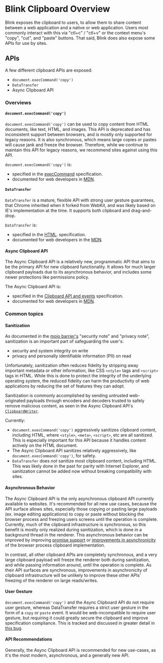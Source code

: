 # Blink Clipboard Overview

Blink exposes the clipboard to users, to allow them to share content between
a web application and a native or web application. Users most commonly interact
with this via "ctl+c" / "ctl+v" or the context menu's "copy", "cut", and "paste"
buttons. That said, Blink does also expose some APIs for use by sites.

## APIs

A few different clipboard APIs are exposed:
* `document.execCommand('copy')`
* `DataTransfer`
* Async Clipboard API

### Overviews

#### `document.execCommand('copy')`

`document.execCommand('copy')` can be used to copy content from HTML documents,
like text, HTML, and images. This API is deprecated and has inconsistent support
between browsers, and is mostly only supported for legacy reasons. It is also
synchronous, which means large copies or pastes will cause jank and freeze the
browser. Therefore, while we continue to maintain this API for legacy reasons,
we recommend sites against using this API.

`document.execCommand('copy')` is:
* specified in the
  [execCommand](https://w3c.github.io/editing/docs/execCommand/#the-copy-command)
  specification.
* documented for web developers in
  [MDN](https://developer.mozilla.org/en-US/docs/Web/API/Document/execCommand).

#### `DataTransfer`

`DataTransfer` is a mature, flexible API with strong user gesture guarantees,
that Chrome inherited when it forked from WebKit, and was likely based on IE's
implementation at the time. It supports both clipboard and drag-and-drop.

`DataTransfer` is:
* specified in the
  [HTML](https://html.spec.whatwg.org/multipage/dnd.html#the-datatransfer-interface).
  specification.
* documented for web developers in the
  [MDN](https://developer.mozilla.org/en-US/docs/Web/API/DataTransfer).

#### Async Clipboard API

The Async Clipboard API is a relatively new, programmatic API that aims to be
the primary API for new clipboard functionality. It allows for much larger
clipboard payloads due to its asynchronous behavior, and includes some newer
protections like permissions policy.

The Async Clipboard API is:
* specified in the
  [Clipboard API and events](https://w3c.github.io/clipboard-apis/)
  specification.
* documented for web developers in
  [MDN](https://developer.mozilla.org/en-US/docs/Web/API/Clipboard_API).

### Common topics

#### Sanitization

As documented in the
[mojo barrier's](https://source.chromium.org/chromium/chromium/src/+/main:third_party/blink/public/mojom/clipboard/clipboard.mojom)
"security note" and "privacy note", sanitization is an important part of
safeguarding the user's:
* security and system integrity on write
* privacy and personally identifiable information (PII) on read

Unfortunately, sanitization often reduces fidelity by stripping away important
metadata or other information, like CSS `<style>` tags and `<script>` tags in
HTML. While this is done to protect the integrity of the underlying operating
system, the reduced fidelity can harm the productivity of web applications by
reducing the set of features they can adopt.

Sanitization is commonly accomplished by sending untrusted web-originated
payloads through encoders and decoders trusted to safely remove malicious
content, as seen in the Async Clipboard API's
[`ClipboardWriter`](https://source.chromium.org/chromium/chromium/src/+/main:third_party/blink/renderer/modules/clipboard/clipboard_writer.h).

Currently:
* `document.execCommand('copy')` aggressively sanitizes clipboard content,
  including HTML, where `<style>`, `<meta>`, `<script>`, etc are all sanitized.
  This is especially important for this API because it handles content actively
  on the HTML document.
* The Async Clipboard API sanitizes relatively aggressively, like
  `document.execCommand('copy')`, for safety.
* `DataTransfer` does *not* sanitize most clipboard content, including HTML.
  This was likely done in the past for parity with Internet Explorer, and
  sanitization cannot be added now without breaking compatibility with sites.

#### Asynchronous Behavior

The Async Clipboard API is the only asynchronous clipboard API currently
available to websites. It's recommended for all new use cases, because the API
surface allows sites, especially those copying or pasting large payloads
(ex. image editing applications) to copy or paste without blocking the
browser process and freezing users screens until the operation is complete.
Currently, much of the clipboard infrastructure is synchronous, so this benefit
is mostly only realized during sanitization, which is done in a background
thread in the renderer. This asynchronous behavior can be improved by improving
[promise support](https://crbug.com/1014310) or
[improvements in asynchronicity](https://crbug.com/443355) of the browser
process clipboard implementation.

In contrast, all other clipboard APIs are completely synchronous, and a very
large clipboard payload will freeze the renderer both during sanitization,
and while passing information around, until the operation is complete. As their
API surfaces are synchronous, improvements in asynchronicity of clipboard
infrastructure will be unlikely to improve these other APIs' freezing of the
renderer on large reads/writes.

#### User Gesture

`document.execCommand('copy')` and the Async Clipboard API do not require user
gesture, whereas DataTransfer requires a strict user gesture in the form of a
`copy` or `paste` event. It would be web-incompatible to require user gesture,
but requiring it could greatly secure the clipboard and improve specification
compliance. This is tracked and discussed in greater detail in
[this bug](https://crbug.com/1230211).

#### API Recommendations

Generally, the Async Clipboard API is recommended for new use-cases, as it's
the most modern, asynchronous, and a generally new API.
